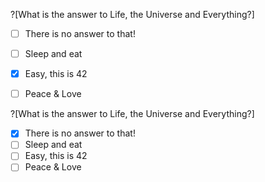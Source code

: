 ?[What is the answer to Life, the Universe and Everything?]
-[ ] There is no answer to that!
-[ ] Sleep and eat
-[x] Easy, this is 42
-[ ] Peace & Love


?[What is the answer to Life, the Universe and Everything?]
-[x] There is no answer to that!
-[ ] Sleep and eat
-[ ] Easy, this is 42
-[ ] Peace & Love
